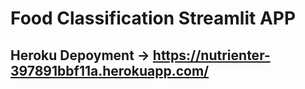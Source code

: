 # Food Classification Streamlit APP

## Heroku Depoyment -> https://nutrienter-397891bbf11a.herokuapp.com/